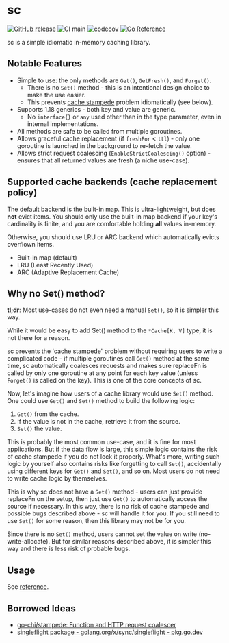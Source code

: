 # sc

[![GitHub release](https://img.shields.io/github/release/motoki317/sc.svg)](https://github.com/motoki317/sc/releases/)
![CI main](https://github.com/motoki317/sc/actions/workflows/main.yaml/badge.svg)
[![codecov](https://codecov.io/gh/motoki317/sc/branch/master/graph/badge.svg)](https://codecov.io/gh/motoki317/sc)
[![Go Reference](https://pkg.go.dev/badge/github.com/motoki317/sc.svg)](https://pkg.go.dev/github.com/motoki317/sc)

sc is a simple idiomatic in-memory caching library.

## Notable Features

- Simple to use: the only methods are `Get()`, `GetFresh()`, and `Forget()`.
  - There is no `Set()` method - this is an intentional design choice to make the use easier.
  - This prevents [cache stampede](https://en.wikipedia.org/wiki/Cache_stampede) problem idiomatically (see below).
- Supports 1.18 generics - both key and value are generic.
  - No `interface{}` or `any` used other than in the type parameter, even in internal implementations.
- All methods are safe to be called from multiple goroutines.
- Allows graceful cache replacement (if `freshFor` < `ttl`) - only one goroutine is launched in the background to re-fetch the value.
- Allows strict request coalescing (`EnableStrictCoalescing()` option) - ensures that all returned values are fresh (a niche use-case).

## Supported cache backends (cache replacement policy)

The default backend is the built-in map.
This is ultra-lightweight, but does **not** evict items.
You should only use the built-in map backend if your key's cardinality is finite,
and you are comfortable holding **all** values in-memory.

Otherwise, you should use LRU or ARC backend which automatically evicts overflown items.

- Built-in map (default)
- LRU (Least Recently Used)
- ARC (Adaptive Replacement Cache)

## Why no Set() method?

**tl;dr**: Most use-cases do not even need a manual `Set()`, so it is simpler this way.

While it would be easy to add Set() method to the `*Cache[K, V]` type, it is not there
for a reason.

sc prevents the 'cache stampede' problem without requiring users to write a complicated code -
if multiple goroutines call `Get()` method at the same time, sc automatically coalesces
requests and makes sure replaceFn is called by only one goroutine at any point for each
key value (unless `Forget()` is called on the key).
This is one of the core concepts of sc.

Now, let's imagine how users of a cache library would use `Set()` method.
One could use `Get()` and `Set()` method to build the following logic:

1. `Get()` from the cache.
2. If the value is not in the cache, retrieve it from the source.
3. `Set()` the value.

This is probably the most common use-case, and it is fine for most applications.
But if the data flow is large, this simple logic contains the risk of cache stampede
if you do not lock it properly.
What's more, writing such logic by yourself also contains risks like forgetting to call
`Set()`, accidentally using different keys for `Get()` and `Set()`, and so on.
Most users do not need to write cache logic by themselves.

This is why sc does not have a `Set()` method - users can just provide replaceFn on the setup,
then just use `Get()` to automatically access the source if necessary.
In this way, there is no risk of cache stampede and possible bugs described above -
sc will handle it for you.
If you still need to use `Set()` for some reason, then this library may not be for you.

Since there is no `Set()` method, users cannot set the value on write (no-write-allocate).
But for similar reasons described above, it is simpler this way and there is less risk of
probable bugs.

## Usage

See [reference](https://pkg.go.dev/github.com/motoki317/sc).

## Borrowed Ideas

- [go-chi/stampede: Function and HTTP request coalescer](https://github.com/go-chi/stampede)
- [singleflight package - golang.org/x/sync/singleflight - pkg.go.dev](https://pkg.go.dev/golang.org/x/sync/singleflight)
